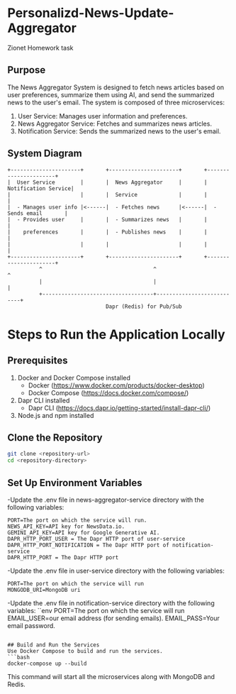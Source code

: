 # Personalizd-News-Update-Aggregator
Zionet Homework task

## Purpose
The News Aggregator System is designed to fetch news articles based on user preferences, summarize them using AI, and send the summarized news to the user's email. The system is composed of three microservices:

1. User Service: Manages user information and preferences.
2. News Aggregator Service: Fetches and summarizes news articles.
3. Notification Service: Sends the summarized news to the user's email.

## System Diagram
```
+----------------------+       +----------------------+       +----------------------+
|  User Service        |       |  News Aggregator     |       |  Notification Service|
|                      |       |  Service             |       |                      |
|  - Manages user info |<------|  - Fetches news      |<------|  - Sends email       |
|  - Provides user     |       |  - Summarizes news   |       |                      |
|    preferences       |       |  - Publishes news    |       |                      |
|                      |       |                      |       |                      |
+----------------------+       +----------------------+       +----------------------+
          ^                                   ^                           ^
          |                                   |                           |
          +-----------------------------------+---------------------------+
                               Dapr (Redis) for Pub/Sub
```
# Steps to Run the Application Locally
## Prerequisites
1. Docker and Docker Compose installed
    * Docker (https://www.docker.com/products/docker-desktop)
    * Docker Compose (https://docs.docker.com/compose/)
2. Dapr CLI installed
    * Dapr CLI (https://docs.dapr.io/getting-started/install-dapr-cli/)
3. Node.js and npm installed

## Clone the Repository

```bash
git clone <repository-url>
cd <repository-directory>
```

## Set Up Environment Variables

-Update the .env file in news-aggregator-service directory with the following variables:
```env
PORT=The port on which the service will run.
NEWS_API_KEY=API key for NewsData.io.
GEMINI_API_KEY=API key for Google Generative AI.
DAPR_HTTP_PORT_USER = The Dapr HTTP port of user-service
DAPR_HTTP_PORT_NOTIFICATION = The Dapr HTTP port of notification-service
DAPR_HTTP_PORT = The Dapr HTTP port
```
-Update the .env file in user-service directory with the following variables:
```env
PORT=The port on which the service will run
MONGODB_URI=MongoDB uri
```
-Update the .env file in notification-service directory with the following variables:
``env
PORT=The port on which the service will run
EMAIL_USER=our email address (for sending emails).
EMAIL_PASS=Your email password.
```

## Build and Run the Services
Use Docker Compose to build and run the services.
```bash
docker-compose up --build
```
This command will start all the microservices along with MongoDB and Redis.


